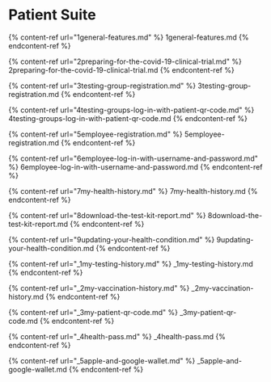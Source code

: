 # Patient Suite

{% content-ref url="1general-features.md" %} 1general-features.md {% endcontent-ref %}

{% content-ref url="2preparing-for-the-covid-19-clinical-trial.md" %} 2preparing-for-the-covid-19-clinical-trial.md {% endcontent-ref %}

{% content-ref url="3testing-group-registration.md" %} 3testing-group-registration.md {% endcontent-ref %}

{% content-ref url="4testing-groups-log-in-with-patient-qr-code.md" %} 4testing-groups-log-in-with-patient-qr-code.md {% endcontent-ref %}

{% content-ref url="5employee-registration.md" %} 5employee-registration.md {% endcontent-ref %}

{% content-ref url="6employee-log-in-with-username-and-password.md" %} 6employee-log-in-with-username-and-password.md {% endcontent-ref %}

{% content-ref url="7my-health-history.md" %} 7my-health-history.md {% endcontent-ref %}

{% content-ref url="8download-the-test-kit-report.md" %} 8download-the-test-kit-report.md {% endcontent-ref %}

{% content-ref url="9updating-your-health-condition.md" %} 9updating-your-health-condition.md {% endcontent-ref %}

{% content-ref url="_1my-testing-history.md" %} _1my-testing-history.md {% endcontent-ref %}

{% content-ref url="_2my-vaccination-history.md" %} _2my-vaccination-history.md {% endcontent-ref %}

{% content-ref url="_3my-patient-qr-code.md" %} _3my-patient-qr-code.md {% endcontent-ref %}

{% content-ref url="_4health-pass.md" %} _4health-pass.md {% endcontent-ref %}

{% content-ref url="_5apple-and-google-wallet.md" %} _5apple-and-google-wallet.md {% endcontent-ref %}
